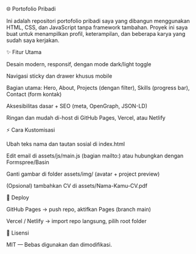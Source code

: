 🌐 Portofolio Pribadi

Ini adalah repositori portofolio pribadi saya yang dibangun menggunakan HTML, CSS, dan JavaScript tanpa framework tambahan. Proyek ini saya buat untuk menampilkan profil, keterampilan, dan beberapa karya yang sudah saya kerjakan.

✨ Fitur Utama

Desain modern, responsif, dengan mode dark/light toggle

Navigasi sticky dan drawer khusus mobile

Bagian utama: Hero, About, Projects (dengan filter), Skills (progress bar), Contact (form kontak)

Aksesibilitas dasar + SEO (meta, OpenGraph, JSON-LD)

Ringan dan mudah di-host di GitHub Pages, Vercel, atau Netlify

⚡ Cara Kustomisasi

Ubah teks nama dan tautan sosial di index.html

Edit email di assets/js/main.js (bagian mailto:) atau hubungkan dengan Formspree/Basin

Ganti gambar di folder assets/img/ (avatar + project preview)

(Opsional) tambahkan CV di assets/Nama-Kamu-CV.pdf

🚀 Deploy

GitHub Pages → push repo, aktifkan Pages (branch main)

Vercel / Netlify → import repo langsung, pilih root folder

📄 Lisensi

MIT — Bebas digunakan dan dimodifikasi.
